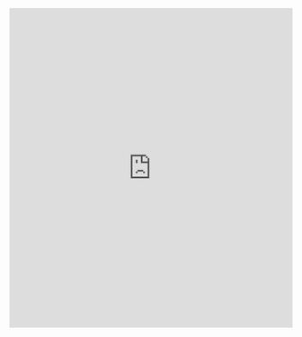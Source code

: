 <p><iframe allowfullscreen width="100%" height="569" class="google-slides-iframe" frameborder="0" scrolling="no" src="https://docs.google.com/presentation/d/e/2PACX-1vQie4yd8iIuRCWQ0ForNSusz-DhGgskeI_ahrimcs0Us2jGB_XwTz-VuZkxYzmDjA/embed?start=false&amp;loop=false&amp;delayms=3000"></iframe></p>